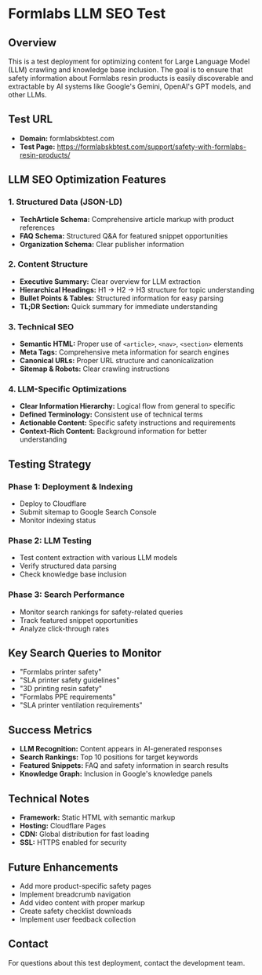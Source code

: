 # Formlabs LLM SEO Test

## Overview
This is a test deployment for optimizing content for Large Language Model (LLM) crawling and knowledge base inclusion. The goal is to ensure that safety information about Formlabs resin products is easily discoverable and extractable by AI systems like Google's Gemini, OpenAI's GPT models, and other LLMs.

## Test URL
- **Domain:** formlabskbtest.com
- **Test Page:** https://formlabskbtest.com/support/safety-with-formlabs-resin-products/

## LLM SEO Optimization Features

### 1. **Structured Data (JSON-LD)**
- **TechArticle Schema:** Comprehensive article markup with product references
- **FAQ Schema:** Structured Q&A for featured snippet opportunities
- **Organization Schema:** Clear publisher information

### 2. **Content Structure**
- **Executive Summary:** Clear overview for LLM extraction
- **Hierarchical Headings:** H1 → H2 → H3 structure for topic understanding
- **Bullet Points & Tables:** Structured information for easy parsing
- **TL;DR Section:** Quick summary for immediate understanding

### 3. **Technical SEO**
- **Semantic HTML:** Proper use of `<article>`, `<nav>`, `<section>` elements
- **Meta Tags:** Comprehensive meta information for search engines
- **Canonical URLs:** Proper URL structure and canonicalization
- **Sitemap & Robots:** Clear crawling instructions

### 4. **LLM-Specific Optimizations**
- **Clear Information Hierarchy:** Logical flow from general to specific
- **Defined Terminology:** Consistent use of technical terms
- **Actionable Content:** Specific safety instructions and requirements
- **Context-Rich Content:** Background information for better understanding

## Testing Strategy

### Phase 1: Deployment & Indexing
- Deploy to Cloudflare
- Submit sitemap to Google Search Console
- Monitor indexing status

### Phase 2: LLM Testing
- Test content extraction with various LLM models
- Verify structured data parsing
- Check knowledge base inclusion

### Phase 3: Search Performance
- Monitor search rankings for safety-related queries
- Track featured snippet opportunities
- Analyze click-through rates

## Key Search Queries to Monitor
- "Formlabs printer safety"
- "SLA printer safety guidelines"
- "3D printing resin safety"
- "Formlabs PPE requirements"
- "SLA printer ventilation requirements"

## Success Metrics
- **LLM Recognition:** Content appears in AI-generated responses
- **Search Rankings:** Top 10 positions for target keywords
- **Featured Snippets:** FAQ and safety information in search results
- **Knowledge Graph:** Inclusion in Google's knowledge panels

## Technical Notes
- **Framework:** Static HTML with semantic markup
- **Hosting:** Cloudflare Pages
- **CDN:** Global distribution for fast loading
- **SSL:** HTTPS enabled for security

## Future Enhancements
- Add more product-specific safety pages
- Implement breadcrumb navigation
- Add video content with proper markup
- Create safety checklist downloads
- Implement user feedback collection

## Contact
For questions about this test deployment, contact the development team.
